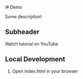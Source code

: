 i# Demo  

Some description!

## Subheader

Watch tutorial on YouTube

## Local Development

1. Open index.html in your browser
